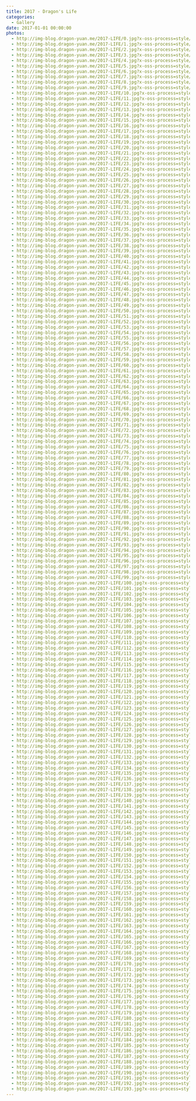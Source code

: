 ```yaml
---
title: 2017 - Dragon's Life
categories:
  - Gallery
date: 2017-01-01 00:00:00
photos:
  - http://img-blog.dragon-yuan.me/2017-LIFE/0.jpg?x-oss-process=style/webp
  - http://img-blog.dragon-yuan.me/2017-LIFE/1.jpg?x-oss-process=style/webp
  - http://img-blog.dragon-yuan.me/2017-LIFE/2.jpg?x-oss-process=style/webp
  - http://img-blog.dragon-yuan.me/2017-LIFE/3.jpg?x-oss-process=style/webp
  - http://img-blog.dragon-yuan.me/2017-LIFE/4.jpg?x-oss-process=style/webp
  - http://img-blog.dragon-yuan.me/2017-LIFE/5.jpg?x-oss-process=style/webp
  - http://img-blog.dragon-yuan.me/2017-LIFE/6.jpg?x-oss-process=style/webp
  - http://img-blog.dragon-yuan.me/2017-LIFE/7.jpg?x-oss-process=style/webp
  - http://img-blog.dragon-yuan.me/2017-LIFE/8.jpg?x-oss-process=style/webp
  - http://img-blog.dragon-yuan.me/2017-LIFE/9.jpg?x-oss-process=style/webp
  - http://img-blog.dragon-yuan.me/2017-LIFE/10.jpg?x-oss-process=style/webp
  - http://img-blog.dragon-yuan.me/2017-LIFE/11.jpg?x-oss-process=style/webp
  - http://img-blog.dragon-yuan.me/2017-LIFE/12.jpg?x-oss-process=style/webp
  - http://img-blog.dragon-yuan.me/2017-LIFE/13.jpg?x-oss-process=style/webp
  - http://img-blog.dragon-yuan.me/2017-LIFE/14.jpg?x-oss-process=style/webp
  - http://img-blog.dragon-yuan.me/2017-LIFE/15.jpg?x-oss-process=style/webp
  - http://img-blog.dragon-yuan.me/2017-LIFE/16.jpg?x-oss-process=style/webp
  - http://img-blog.dragon-yuan.me/2017-LIFE/17.jpg?x-oss-process=style/webp
  - http://img-blog.dragon-yuan.me/2017-LIFE/18.jpg?x-oss-process=style/webp
  - http://img-blog.dragon-yuan.me/2017-LIFE/19.jpg?x-oss-process=style/webp
  - http://img-blog.dragon-yuan.me/2017-LIFE/20.jpg?x-oss-process=style/webp
  - http://img-blog.dragon-yuan.me/2017-LIFE/21.jpg?x-oss-process=style/webp
  - http://img-blog.dragon-yuan.me/2017-LIFE/22.jpg?x-oss-process=style/webp
  - http://img-blog.dragon-yuan.me/2017-LIFE/23.jpg?x-oss-process=style/webp
  - http://img-blog.dragon-yuan.me/2017-LIFE/24.jpg?x-oss-process=style/webp
  - http://img-blog.dragon-yuan.me/2017-LIFE/25.jpg?x-oss-process=style/webp
  - http://img-blog.dragon-yuan.me/2017-LIFE/26.jpg?x-oss-process=style/webp
  - http://img-blog.dragon-yuan.me/2017-LIFE/27.jpg?x-oss-process=style/webp
  - http://img-blog.dragon-yuan.me/2017-LIFE/28.jpg?x-oss-process=style/webp
  - http://img-blog.dragon-yuan.me/2017-LIFE/29.jpg?x-oss-process=style/webp
  - http://img-blog.dragon-yuan.me/2017-LIFE/30.jpg?x-oss-process=style/webp
  - http://img-blog.dragon-yuan.me/2017-LIFE/31.jpg?x-oss-process=style/webp
  - http://img-blog.dragon-yuan.me/2017-LIFE/32.jpg?x-oss-process=style/webp
  - http://img-blog.dragon-yuan.me/2017-LIFE/33.jpg?x-oss-process=style/webp
  - http://img-blog.dragon-yuan.me/2017-LIFE/34.jpg?x-oss-process=style/webp
  - http://img-blog.dragon-yuan.me/2017-LIFE/35.jpg?x-oss-process=style/webp
  - http://img-blog.dragon-yuan.me/2017-LIFE/36.jpg?x-oss-process=style/webp
  - http://img-blog.dragon-yuan.me/2017-LIFE/37.jpg?x-oss-process=style/webp
  - http://img-blog.dragon-yuan.me/2017-LIFE/38.jpg?x-oss-process=style/webp
  - http://img-blog.dragon-yuan.me/2017-LIFE/39.jpg?x-oss-process=style/webp
  - http://img-blog.dragon-yuan.me/2017-LIFE/40.jpg?x-oss-process=style/webp
  - http://img-blog.dragon-yuan.me/2017-LIFE/41.jpg?x-oss-process=style/webp
  - http://img-blog.dragon-yuan.me/2017-LIFE/42.jpg?x-oss-process=style/webp
  - http://img-blog.dragon-yuan.me/2017-LIFE/43.jpg?x-oss-process=style/webp
  - http://img-blog.dragon-yuan.me/2017-LIFE/44.jpg?x-oss-process=style/webp
  - http://img-blog.dragon-yuan.me/2017-LIFE/45.jpg?x-oss-process=style/webp
  - http://img-blog.dragon-yuan.me/2017-LIFE/46.jpg?x-oss-process=style/webp
  - http://img-blog.dragon-yuan.me/2017-LIFE/47.jpg?x-oss-process=style/webp
  - http://img-blog.dragon-yuan.me/2017-LIFE/48.jpg?x-oss-process=style/webp
  - http://img-blog.dragon-yuan.me/2017-LIFE/49.jpg?x-oss-process=style/webp
  - http://img-blog.dragon-yuan.me/2017-LIFE/50.jpg?x-oss-process=style/webp
  - http://img-blog.dragon-yuan.me/2017-LIFE/51.jpg?x-oss-process=style/webp
  - http://img-blog.dragon-yuan.me/2017-LIFE/52.jpg?x-oss-process=style/webp
  - http://img-blog.dragon-yuan.me/2017-LIFE/53.jpg?x-oss-process=style/webp
  - http://img-blog.dragon-yuan.me/2017-LIFE/54.jpg?x-oss-process=style/webp
  - http://img-blog.dragon-yuan.me/2017-LIFE/55.jpg?x-oss-process=style/webp
  - http://img-blog.dragon-yuan.me/2017-LIFE/56.jpg?x-oss-process=style/webp
  - http://img-blog.dragon-yuan.me/2017-LIFE/57.jpg?x-oss-process=style/webp
  - http://img-blog.dragon-yuan.me/2017-LIFE/58.jpg?x-oss-process=style/webp
  - http://img-blog.dragon-yuan.me/2017-LIFE/59.jpg?x-oss-process=style/webp
  - http://img-blog.dragon-yuan.me/2017-LIFE/60.jpg?x-oss-process=style/webp
  - http://img-blog.dragon-yuan.me/2017-LIFE/61.jpg?x-oss-process=style/webp
  - http://img-blog.dragon-yuan.me/2017-LIFE/62.jpg?x-oss-process=style/webp
  - http://img-blog.dragon-yuan.me/2017-LIFE/63.jpg?x-oss-process=style/webp
  - http://img-blog.dragon-yuan.me/2017-LIFE/64.jpg?x-oss-process=style/webp
  - http://img-blog.dragon-yuan.me/2017-LIFE/65.jpg?x-oss-process=style/webp
  - http://img-blog.dragon-yuan.me/2017-LIFE/66.jpg?x-oss-process=style/webp
  - http://img-blog.dragon-yuan.me/2017-LIFE/67.jpg?x-oss-process=style/webp
  - http://img-blog.dragon-yuan.me/2017-LIFE/68.jpg?x-oss-process=style/webp
  - http://img-blog.dragon-yuan.me/2017-LIFE/69.jpg?x-oss-process=style/webp
  - http://img-blog.dragon-yuan.me/2017-LIFE/70.jpg?x-oss-process=style/webp
  - http://img-blog.dragon-yuan.me/2017-LIFE/71.jpg?x-oss-process=style/webp
  - http://img-blog.dragon-yuan.me/2017-LIFE/72.jpg?x-oss-process=style/webp
  - http://img-blog.dragon-yuan.me/2017-LIFE/73.jpg?x-oss-process=style/webp
  - http://img-blog.dragon-yuan.me/2017-LIFE/74.jpg?x-oss-process=style/webp
  - http://img-blog.dragon-yuan.me/2017-LIFE/75.jpg?x-oss-process=style/webp
  - http://img-blog.dragon-yuan.me/2017-LIFE/76.jpg?x-oss-process=style/webp
  - http://img-blog.dragon-yuan.me/2017-LIFE/77.jpg?x-oss-process=style/webp
  - http://img-blog.dragon-yuan.me/2017-LIFE/78.jpg?x-oss-process=style/webp
  - http://img-blog.dragon-yuan.me/2017-LIFE/79.jpg?x-oss-process=style/webp
  - http://img-blog.dragon-yuan.me/2017-LIFE/80.jpg?x-oss-process=style/webp
  - http://img-blog.dragon-yuan.me/2017-LIFE/81.jpg?x-oss-process=style/webp
  - http://img-blog.dragon-yuan.me/2017-LIFE/82.jpg?x-oss-process=style/webp
  - http://img-blog.dragon-yuan.me/2017-LIFE/83.jpg?x-oss-process=style/webp
  - http://img-blog.dragon-yuan.me/2017-LIFE/84.jpg?x-oss-process=style/webp
  - http://img-blog.dragon-yuan.me/2017-LIFE/85.jpg?x-oss-process=style/webp
  - http://img-blog.dragon-yuan.me/2017-LIFE/86.jpg?x-oss-process=style/webp
  - http://img-blog.dragon-yuan.me/2017-LIFE/87.jpg?x-oss-process=style/webp
  - http://img-blog.dragon-yuan.me/2017-LIFE/88.jpg?x-oss-process=style/webp
  - http://img-blog.dragon-yuan.me/2017-LIFE/89.jpg?x-oss-process=style/webp
  - http://img-blog.dragon-yuan.me/2017-LIFE/90.jpg?x-oss-process=style/webp
  - http://img-blog.dragon-yuan.me/2017-LIFE/91.jpg?x-oss-process=style/webp
  - http://img-blog.dragon-yuan.me/2017-LIFE/92.jpg?x-oss-process=style/webp
  - http://img-blog.dragon-yuan.me/2017-LIFE/93.jpg?x-oss-process=style/webp
  - http://img-blog.dragon-yuan.me/2017-LIFE/94.jpg?x-oss-process=style/webp
  - http://img-blog.dragon-yuan.me/2017-LIFE/95.jpg?x-oss-process=style/webp
  - http://img-blog.dragon-yuan.me/2017-LIFE/96.jpg?x-oss-process=style/webp
  - http://img-blog.dragon-yuan.me/2017-LIFE/97.jpg?x-oss-process=style/webp
  - http://img-blog.dragon-yuan.me/2017-LIFE/98.jpg?x-oss-process=style/webp
  - http://img-blog.dragon-yuan.me/2017-LIFE/99.jpg?x-oss-process=style/webp
  - http://img-blog.dragon-yuan.me/2017-LIFE/100.jpg?x-oss-process=style/webp
  - http://img-blog.dragon-yuan.me/2017-LIFE/101.jpg?x-oss-process=style/webp
  - http://img-blog.dragon-yuan.me/2017-LIFE/102.jpg?x-oss-process=style/webp
  - http://img-blog.dragon-yuan.me/2017-LIFE/103.jpg?x-oss-process=style/webp
  - http://img-blog.dragon-yuan.me/2017-LIFE/104.jpg?x-oss-process=style/webp
  - http://img-blog.dragon-yuan.me/2017-LIFE/105.jpg?x-oss-process=style/webp
  - http://img-blog.dragon-yuan.me/2017-LIFE/106.jpg?x-oss-process=style/webp
  - http://img-blog.dragon-yuan.me/2017-LIFE/107.jpg?x-oss-process=style/webp
  - http://img-blog.dragon-yuan.me/2017-LIFE/108.jpg?x-oss-process=style/webp
  - http://img-blog.dragon-yuan.me/2017-LIFE/109.jpg?x-oss-process=style/webp
  - http://img-blog.dragon-yuan.me/2017-LIFE/110.jpg?x-oss-process=style/webp
  - http://img-blog.dragon-yuan.me/2017-LIFE/111.jpg?x-oss-process=style/webp
  - http://img-blog.dragon-yuan.me/2017-LIFE/112.jpg?x-oss-process=style/webp
  - http://img-blog.dragon-yuan.me/2017-LIFE/113.jpg?x-oss-process=style/webp
  - http://img-blog.dragon-yuan.me/2017-LIFE/114.jpg?x-oss-process=style/webp
  - http://img-blog.dragon-yuan.me/2017-LIFE/115.jpg?x-oss-process=style/webp
  - http://img-blog.dragon-yuan.me/2017-LIFE/116.jpg?x-oss-process=style/webp
  - http://img-blog.dragon-yuan.me/2017-LIFE/117.jpg?x-oss-process=style/webp
  - http://img-blog.dragon-yuan.me/2017-LIFE/118.jpg?x-oss-process=style/webp
  - http://img-blog.dragon-yuan.me/2017-LIFE/119.jpg?x-oss-process=style/webp
  - http://img-blog.dragon-yuan.me/2017-LIFE/120.jpg?x-oss-process=style/webp
  - http://img-blog.dragon-yuan.me/2017-LIFE/121.jpg?x-oss-process=style/webp
  - http://img-blog.dragon-yuan.me/2017-LIFE/122.jpg?x-oss-process=style/webp
  - http://img-blog.dragon-yuan.me/2017-LIFE/123.jpg?x-oss-process=style/webp
  - http://img-blog.dragon-yuan.me/2017-LIFE/124.jpg?x-oss-process=style/webp
  - http://img-blog.dragon-yuan.me/2017-LIFE/125.jpg?x-oss-process=style/webp
  - http://img-blog.dragon-yuan.me/2017-LIFE/126.jpg?x-oss-process=style/webp
  - http://img-blog.dragon-yuan.me/2017-LIFE/127.jpg?x-oss-process=style/webp
  - http://img-blog.dragon-yuan.me/2017-LIFE/128.jpg?x-oss-process=style/webp
  - http://img-blog.dragon-yuan.me/2017-LIFE/129.jpg?x-oss-process=style/webp
  - http://img-blog.dragon-yuan.me/2017-LIFE/130.jpg?x-oss-process=style/webp
  - http://img-blog.dragon-yuan.me/2017-LIFE/131.jpg?x-oss-process=style/webp
  - http://img-blog.dragon-yuan.me/2017-LIFE/132.jpg?x-oss-process=style/webp
  - http://img-blog.dragon-yuan.me/2017-LIFE/133.jpg?x-oss-process=style/webp
  - http://img-blog.dragon-yuan.me/2017-LIFE/134.jpg?x-oss-process=style/webp
  - http://img-blog.dragon-yuan.me/2017-LIFE/135.jpg?x-oss-process=style/webp
  - http://img-blog.dragon-yuan.me/2017-LIFE/136.jpg?x-oss-process=style/webp
  - http://img-blog.dragon-yuan.me/2017-LIFE/137.jpg?x-oss-process=style/webp
  - http://img-blog.dragon-yuan.me/2017-LIFE/138.jpg?x-oss-process=style/webp
  - http://img-blog.dragon-yuan.me/2017-LIFE/139.jpg?x-oss-process=style/webp
  - http://img-blog.dragon-yuan.me/2017-LIFE/140.jpg?x-oss-process=style/webp
  - http://img-blog.dragon-yuan.me/2017-LIFE/141.jpg?x-oss-process=style/webp
  - http://img-blog.dragon-yuan.me/2017-LIFE/142.jpg?x-oss-process=style/webp
  - http://img-blog.dragon-yuan.me/2017-LIFE/143.jpg?x-oss-process=style/webp
  - http://img-blog.dragon-yuan.me/2017-LIFE/144.jpg?x-oss-process=style/webp
  - http://img-blog.dragon-yuan.me/2017-LIFE/145.jpg?x-oss-process=style/webp
  - http://img-blog.dragon-yuan.me/2017-LIFE/146.jpg?x-oss-process=style/webp
  - http://img-blog.dragon-yuan.me/2017-LIFE/147.jpg?x-oss-process=style/webp
  - http://img-blog.dragon-yuan.me/2017-LIFE/148.jpg?x-oss-process=style/webp
  - http://img-blog.dragon-yuan.me/2017-LIFE/149.jpg?x-oss-process=style/webp
  - http://img-blog.dragon-yuan.me/2017-LIFE/150.jpg?x-oss-process=style/webp
  - http://img-blog.dragon-yuan.me/2017-LIFE/151.jpg?x-oss-process=style/webp
  - http://img-blog.dragon-yuan.me/2017-LIFE/152.jpg?x-oss-process=style/webp
  - http://img-blog.dragon-yuan.me/2017-LIFE/153.jpg?x-oss-process=style/webp
  - http://img-blog.dragon-yuan.me/2017-LIFE/154.jpg?x-oss-process=style/webp
  - http://img-blog.dragon-yuan.me/2017-LIFE/155.jpg?x-oss-process=style/webp
  - http://img-blog.dragon-yuan.me/2017-LIFE/156.jpg?x-oss-process=style/webp
  - http://img-blog.dragon-yuan.me/2017-LIFE/157.jpg?x-oss-process=style/webp
  - http://img-blog.dragon-yuan.me/2017-LIFE/158.jpg?x-oss-process=style/webp
  - http://img-blog.dragon-yuan.me/2017-LIFE/159.jpg?x-oss-process=style/webp
  - http://img-blog.dragon-yuan.me/2017-LIFE/160.jpg?x-oss-process=style/webp
  - http://img-blog.dragon-yuan.me/2017-LIFE/161.jpg?x-oss-process=style/webp
  - http://img-blog.dragon-yuan.me/2017-LIFE/162.jpg?x-oss-process=style/webp
  - http://img-blog.dragon-yuan.me/2017-LIFE/163.jpg?x-oss-process=style/webp
  - http://img-blog.dragon-yuan.me/2017-LIFE/164.jpg?x-oss-process=style/webp
  - http://img-blog.dragon-yuan.me/2017-LIFE/165.jpg?x-oss-process=style/webp
  - http://img-blog.dragon-yuan.me/2017-LIFE/166.jpg?x-oss-process=style/webp
  - http://img-blog.dragon-yuan.me/2017-LIFE/167.jpg?x-oss-process=style/webp
  - http://img-blog.dragon-yuan.me/2017-LIFE/168.jpg?x-oss-process=style/webp
  - http://img-blog.dragon-yuan.me/2017-LIFE/169.jpg?x-oss-process=style/webp
  - http://img-blog.dragon-yuan.me/2017-LIFE/170.jpg?x-oss-process=style/webp
  - http://img-blog.dragon-yuan.me/2017-LIFE/171.jpg?x-oss-process=style/webp
  - http://img-blog.dragon-yuan.me/2017-LIFE/172.jpg?x-oss-process=style/webp
  - http://img-blog.dragon-yuan.me/2017-LIFE/173.jpg?x-oss-process=style/webp
  - http://img-blog.dragon-yuan.me/2017-LIFE/174.jpg?x-oss-process=style/webp
  - http://img-blog.dragon-yuan.me/2017-LIFE/175.jpg?x-oss-process=style/webp
  - http://img-blog.dragon-yuan.me/2017-LIFE/176.jpg?x-oss-process=style/webp
  - http://img-blog.dragon-yuan.me/2017-LIFE/177.jpg?x-oss-process=style/webp
  - http://img-blog.dragon-yuan.me/2017-LIFE/178.jpg?x-oss-process=style/webp
  - http://img-blog.dragon-yuan.me/2017-LIFE/179.jpg?x-oss-process=style/webp
  - http://img-blog.dragon-yuan.me/2017-LIFE/180.jpg?x-oss-process=style/webp
  - http://img-blog.dragon-yuan.me/2017-LIFE/181.jpg?x-oss-process=style/webp
  - http://img-blog.dragon-yuan.me/2017-LIFE/182.jpg?x-oss-process=style/webp
  - http://img-blog.dragon-yuan.me/2017-LIFE/183.jpg?x-oss-process=style/webp
  - http://img-blog.dragon-yuan.me/2017-LIFE/184.jpg?x-oss-process=style/webp
  - http://img-blog.dragon-yuan.me/2017-LIFE/185.jpg?x-oss-process=style/webp
  - http://img-blog.dragon-yuan.me/2017-LIFE/186.jpg?x-oss-process=style/webp
  - http://img-blog.dragon-yuan.me/2017-LIFE/187.jpg?x-oss-process=style/webp
  - http://img-blog.dragon-yuan.me/2017-LIFE/188.jpg?x-oss-process=style/webp
  - http://img-blog.dragon-yuan.me/2017-LIFE/189.jpg?x-oss-process=style/webp
  - http://img-blog.dragon-yuan.me/2017-LIFE/190.jpg?x-oss-process=style/webp
  - http://img-blog.dragon-yuan.me/2017-LIFE/191.jpg?x-oss-process=style/webp
  - http://img-blog.dragon-yuan.me/2017-LIFE/192.jpg?x-oss-process=style/webp
  - http://img-blog.dragon-yuan.me/2017-LIFE/193.jpg?x-oss-process=style/webp
---
```

